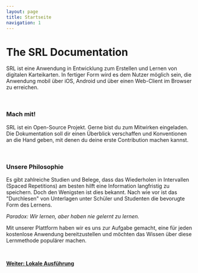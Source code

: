 ```yaml
---
layout: page
title: Startseite
navigation: 1
---
```


# The SRL Documentation

SRL ist eine Anwendung in Entwicklung zum Erstellen und Lernen von digitalen Karteikarten. In fertiger Form wird es dem Nutzer möglich sein, die Anwendung mobil über iOS, Android und über einen Web-Client im Browser zu erreichen.

<br/>

### Mach mit!
SRL ist ein Open-Source Projekt. Gerne bist du zum Mitwirken eingeladen. Die Dokumentation soll dir einen Überblick verschaffen und Konventionen an die Hand geben, mit denen du deine erste Contribution machen kannst.

<br/>

### Unsere Philosophie
Es gibt zahlreiche Studien und Belege, dass das Wiederholen in Intervallen (Spaced Repetitions) am besten hilft eine Information langfristig zu speichern. Doch den Wenigsten ist dies bekannt. Nach wie vor ist das "Durchlesen" von Unterlagen unter Schüler und Studenten die bevorugte Form des Lernens.

*Paradox: Wir lernen, aber haben nie gelernt zu lernen.*

Mit unserer Plattform haben wir es uns zur Aufgabe gemacht, eine für jeden kostenlose Anwendung bereitzustellen und möchten das Wissen über diese Lernmethode populärer machen.

<br/>

[**Weiter: Lokale Ausführung**](/srscs-doc/quick-start.html)